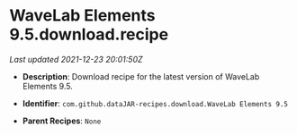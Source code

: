 # WaveLab Elements 9.5.download.recipe

_Last updated 2021-12-23 20:01:50Z_

- **Description**: Download recipe for the latest version of WaveLab Elements 9.5.

- **Identifier**: `com.github.dataJAR-recipes.download.WaveLab Elements 9.5`

- **Parent Recipes**: `None`
